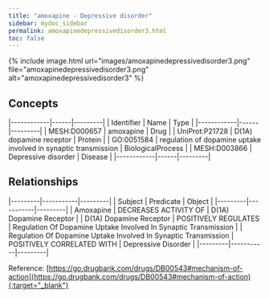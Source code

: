 ```yaml
---
title: "amoxapine - Depressive disorder"
sidebar: mydoc_sidebar
permalink: amoxapinedepressivedisorder3.html
toc: false 
---
```


{% include image.html url="images/amoxapinedepressivedisorder3.png" file="amoxapinedepressivedisorder3.png" alt="amoxapinedepressivedisorder3" %}

## Concepts

|------------|------|---------|
| Identifier | Name | Type    |
|------------|------|---------|
| MESH:D000657 | amoxapine | Drug |
| UniProt:P21728 | D(1A) dopamine receptor | Protein |
| GO:0051584 | regulation of dopamine uptake involved in synaptic transmission | BiologicalProcess |
| MESH:D003866 | Depressive disorder | Disease |
|------------|------|---------|

## Relationships

|---------|-----------|---------|
| Subject | Predicate | Object  |
|---------|-----------|---------|
| Amoxapine | DECREASES ACTIVITY OF | D(1A) Dopamine Receptor |
| D(1A) Dopamine Receptor | POSITIVELY REGULATES | Regulation Of Dopamine Uptake Involved In Synaptic Transmission |
| Regulation Of Dopamine Uptake Involved In Synaptic Transmission | POSITIVELY CORRELATED WITH | Depressive Disorder |
|---------|-----------|---------|

Reference: [https://go.drugbank.com/drugs/DB00543#mechanism-of-action](https://go.drugbank.com/drugs/DB00543#mechanism-of-action){:target="_blank"}